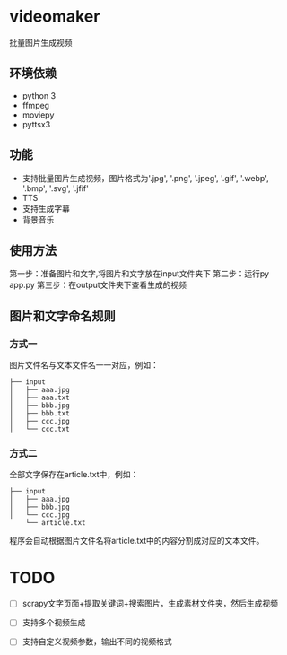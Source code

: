 # videomaker
批量图片生成视频

## 环境依赖
- python 3
- ffmpeg
- moviepy
- pyttsx3

## 功能
- 支持批量图片生成视频，图片格式为'.jpg', '.png', '.jpeg', '.gif', '.webp', '.bmp', '.svg', '.jfif'
- TTS
- 支持生成字幕
- 背景音乐

## 使用方法
第一步：准备图片和文字,将图片和文字放在input文件夹下
第二步：运行py app.py
第三步：在output文件夹下查看生成的视频

## 图片和文字命名规则
### 方式一
图片文件名与文本文件名一一对应，例如：
```shell
├── input
│   ├── aaa.jpg
│   ├── aaa.txt
│   ├── bbb.jpg
│   ├── bbb.txt
│   ├── ccc.jpg
│   └── ccc.txt
```

### 方式二
全部文字保存在article.txt中，例如：
```shell
├── input
│   ├── aaa.jpg
│   ├── bbb.jpg
│   └── ccc.jpg
    └── article.txt
```
程序会自动根据图片文件名将article.txt中的内容分割成对应的文本文件。

# TODO
- [ ] scrapy文字页面+提取关键词+搜索图片，生成素材文件夹，然后生成视频
- [ ] 支持多个视频生成
- [ ] 支持自定义视频参数，输出不同的视频格式

